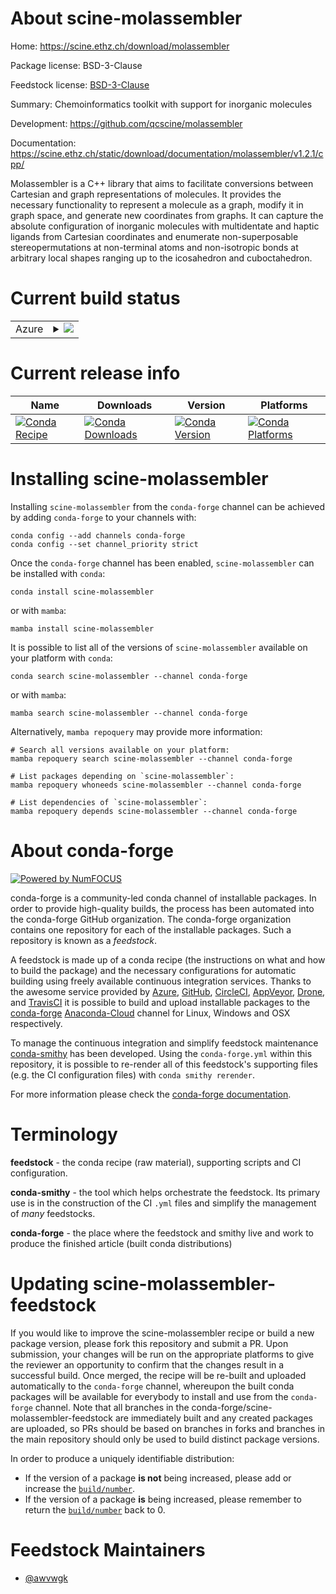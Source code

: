 About scine-molassembler
========================

Home: https://scine.ethz.ch/download/molassembler

Package license: BSD-3-Clause

Feedstock license: [BSD-3-Clause](https://github.com/conda-forge/scine-molassembler-feedstock/blob/main/LICENSE.txt)

Summary: Chemoinformatics toolkit with support for inorganic molecules


Development: https://github.com/qcscine/molassembler

Documentation: https://scine.ethz.ch/static/download/documentation/molassembler/v1.2.1/cpp/

Molassembler is a C++ library that aims to facilitate conversions between
Cartesian and graph representations of molecules. It provides the necessary
functionality to represent a molecule as a graph, modify it in graph space,
and generate new coordinates from graphs. It can capture the absolute configuration
of inorganic molecules with multidentate and haptic ligands from Cartesian
coordinates and enumerate non-superposable stereopermutations at non-terminal
atoms and non-isotropic bonds at arbitrary local shapes ranging up to the
icosahedron and cuboctahedron.


Current build status
====================


<table>
    
  <tr>
    <td>Azure</td>
    <td>
      <details>
        <summary>
          <a href="https://dev.azure.com/conda-forge/feedstock-builds/_build/latest?definitionId=17049&branchName=main">
            <img src="https://dev.azure.com/conda-forge/feedstock-builds/_apis/build/status/scine-molassembler-feedstock?branchName=main">
          </a>
        </summary>
        <table>
          <thead><tr><th>Variant</th><th>Status</th></tr></thead>
          <tbody><tr>
              <td>linux_64_python3.10.____cpython</td>
              <td>
                <a href="https://dev.azure.com/conda-forge/feedstock-builds/_build/latest?definitionId=17049&branchName=main">
                  <img src="https://dev.azure.com/conda-forge/feedstock-builds/_apis/build/status/scine-molassembler-feedstock?branchName=main&jobName=linux&configuration=linux_64_python3.10.____cpython" alt="variant">
                </a>
              </td>
            </tr><tr>
              <td>linux_64_python3.8.____73_pypy</td>
              <td>
                <a href="https://dev.azure.com/conda-forge/feedstock-builds/_build/latest?definitionId=17049&branchName=main">
                  <img src="https://dev.azure.com/conda-forge/feedstock-builds/_apis/build/status/scine-molassembler-feedstock?branchName=main&jobName=linux&configuration=linux_64_python3.8.____73_pypy" alt="variant">
                </a>
              </td>
            </tr><tr>
              <td>linux_64_python3.8.____cpython</td>
              <td>
                <a href="https://dev.azure.com/conda-forge/feedstock-builds/_build/latest?definitionId=17049&branchName=main">
                  <img src="https://dev.azure.com/conda-forge/feedstock-builds/_apis/build/status/scine-molassembler-feedstock?branchName=main&jobName=linux&configuration=linux_64_python3.8.____cpython" alt="variant">
                </a>
              </td>
            </tr><tr>
              <td>linux_64_python3.9.____73_pypy</td>
              <td>
                <a href="https://dev.azure.com/conda-forge/feedstock-builds/_build/latest?definitionId=17049&branchName=main">
                  <img src="https://dev.azure.com/conda-forge/feedstock-builds/_apis/build/status/scine-molassembler-feedstock?branchName=main&jobName=linux&configuration=linux_64_python3.9.____73_pypy" alt="variant">
                </a>
              </td>
            </tr><tr>
              <td>linux_64_python3.9.____cpython</td>
              <td>
                <a href="https://dev.azure.com/conda-forge/feedstock-builds/_build/latest?definitionId=17049&branchName=main">
                  <img src="https://dev.azure.com/conda-forge/feedstock-builds/_apis/build/status/scine-molassembler-feedstock?branchName=main&jobName=linux&configuration=linux_64_python3.9.____cpython" alt="variant">
                </a>
              </td>
            </tr><tr>
              <td>linux_aarch64_python3.10.____cpython</td>
              <td>
                <a href="https://dev.azure.com/conda-forge/feedstock-builds/_build/latest?definitionId=17049&branchName=main">
                  <img src="https://dev.azure.com/conda-forge/feedstock-builds/_apis/build/status/scine-molassembler-feedstock?branchName=main&jobName=linux&configuration=linux_aarch64_python3.10.____cpython" alt="variant">
                </a>
              </td>
            </tr><tr>
              <td>linux_aarch64_python3.8.____73_pypy</td>
              <td>
                <a href="https://dev.azure.com/conda-forge/feedstock-builds/_build/latest?definitionId=17049&branchName=main">
                  <img src="https://dev.azure.com/conda-forge/feedstock-builds/_apis/build/status/scine-molassembler-feedstock?branchName=main&jobName=linux&configuration=linux_aarch64_python3.8.____73_pypy" alt="variant">
                </a>
              </td>
            </tr><tr>
              <td>linux_aarch64_python3.8.____cpython</td>
              <td>
                <a href="https://dev.azure.com/conda-forge/feedstock-builds/_build/latest?definitionId=17049&branchName=main">
                  <img src="https://dev.azure.com/conda-forge/feedstock-builds/_apis/build/status/scine-molassembler-feedstock?branchName=main&jobName=linux&configuration=linux_aarch64_python3.8.____cpython" alt="variant">
                </a>
              </td>
            </tr><tr>
              <td>linux_aarch64_python3.9.____73_pypy</td>
              <td>
                <a href="https://dev.azure.com/conda-forge/feedstock-builds/_build/latest?definitionId=17049&branchName=main">
                  <img src="https://dev.azure.com/conda-forge/feedstock-builds/_apis/build/status/scine-molassembler-feedstock?branchName=main&jobName=linux&configuration=linux_aarch64_python3.9.____73_pypy" alt="variant">
                </a>
              </td>
            </tr><tr>
              <td>linux_aarch64_python3.9.____cpython</td>
              <td>
                <a href="https://dev.azure.com/conda-forge/feedstock-builds/_build/latest?definitionId=17049&branchName=main">
                  <img src="https://dev.azure.com/conda-forge/feedstock-builds/_apis/build/status/scine-molassembler-feedstock?branchName=main&jobName=linux&configuration=linux_aarch64_python3.9.____cpython" alt="variant">
                </a>
              </td>
            </tr><tr>
              <td>linux_ppc64le_python3.10.____cpython</td>
              <td>
                <a href="https://dev.azure.com/conda-forge/feedstock-builds/_build/latest?definitionId=17049&branchName=main">
                  <img src="https://dev.azure.com/conda-forge/feedstock-builds/_apis/build/status/scine-molassembler-feedstock?branchName=main&jobName=linux&configuration=linux_ppc64le_python3.10.____cpython" alt="variant">
                </a>
              </td>
            </tr><tr>
              <td>linux_ppc64le_python3.8.____73_pypy</td>
              <td>
                <a href="https://dev.azure.com/conda-forge/feedstock-builds/_build/latest?definitionId=17049&branchName=main">
                  <img src="https://dev.azure.com/conda-forge/feedstock-builds/_apis/build/status/scine-molassembler-feedstock?branchName=main&jobName=linux&configuration=linux_ppc64le_python3.8.____73_pypy" alt="variant">
                </a>
              </td>
            </tr><tr>
              <td>linux_ppc64le_python3.8.____cpython</td>
              <td>
                <a href="https://dev.azure.com/conda-forge/feedstock-builds/_build/latest?definitionId=17049&branchName=main">
                  <img src="https://dev.azure.com/conda-forge/feedstock-builds/_apis/build/status/scine-molassembler-feedstock?branchName=main&jobName=linux&configuration=linux_ppc64le_python3.8.____cpython" alt="variant">
                </a>
              </td>
            </tr><tr>
              <td>linux_ppc64le_python3.9.____73_pypy</td>
              <td>
                <a href="https://dev.azure.com/conda-forge/feedstock-builds/_build/latest?definitionId=17049&branchName=main">
                  <img src="https://dev.azure.com/conda-forge/feedstock-builds/_apis/build/status/scine-molassembler-feedstock?branchName=main&jobName=linux&configuration=linux_ppc64le_python3.9.____73_pypy" alt="variant">
                </a>
              </td>
            </tr><tr>
              <td>linux_ppc64le_python3.9.____cpython</td>
              <td>
                <a href="https://dev.azure.com/conda-forge/feedstock-builds/_build/latest?definitionId=17049&branchName=main">
                  <img src="https://dev.azure.com/conda-forge/feedstock-builds/_apis/build/status/scine-molassembler-feedstock?branchName=main&jobName=linux&configuration=linux_ppc64le_python3.9.____cpython" alt="variant">
                </a>
              </td>
            </tr><tr>
              <td>osx_64_python3.10.____cpython</td>
              <td>
                <a href="https://dev.azure.com/conda-forge/feedstock-builds/_build/latest?definitionId=17049&branchName=main">
                  <img src="https://dev.azure.com/conda-forge/feedstock-builds/_apis/build/status/scine-molassembler-feedstock?branchName=main&jobName=osx&configuration=osx_64_python3.10.____cpython" alt="variant">
                </a>
              </td>
            </tr><tr>
              <td>osx_64_python3.8.____73_pypy</td>
              <td>
                <a href="https://dev.azure.com/conda-forge/feedstock-builds/_build/latest?definitionId=17049&branchName=main">
                  <img src="https://dev.azure.com/conda-forge/feedstock-builds/_apis/build/status/scine-molassembler-feedstock?branchName=main&jobName=osx&configuration=osx_64_python3.8.____73_pypy" alt="variant">
                </a>
              </td>
            </tr><tr>
              <td>osx_64_python3.8.____cpython</td>
              <td>
                <a href="https://dev.azure.com/conda-forge/feedstock-builds/_build/latest?definitionId=17049&branchName=main">
                  <img src="https://dev.azure.com/conda-forge/feedstock-builds/_apis/build/status/scine-molassembler-feedstock?branchName=main&jobName=osx&configuration=osx_64_python3.8.____cpython" alt="variant">
                </a>
              </td>
            </tr><tr>
              <td>osx_64_python3.9.____73_pypy</td>
              <td>
                <a href="https://dev.azure.com/conda-forge/feedstock-builds/_build/latest?definitionId=17049&branchName=main">
                  <img src="https://dev.azure.com/conda-forge/feedstock-builds/_apis/build/status/scine-molassembler-feedstock?branchName=main&jobName=osx&configuration=osx_64_python3.9.____73_pypy" alt="variant">
                </a>
              </td>
            </tr><tr>
              <td>osx_64_python3.9.____cpython</td>
              <td>
                <a href="https://dev.azure.com/conda-forge/feedstock-builds/_build/latest?definitionId=17049&branchName=main">
                  <img src="https://dev.azure.com/conda-forge/feedstock-builds/_apis/build/status/scine-molassembler-feedstock?branchName=main&jobName=osx&configuration=osx_64_python3.9.____cpython" alt="variant">
                </a>
              </td>
            </tr><tr>
              <td>osx_arm64_python3.10.____cpython</td>
              <td>
                <a href="https://dev.azure.com/conda-forge/feedstock-builds/_build/latest?definitionId=17049&branchName=main">
                  <img src="https://dev.azure.com/conda-forge/feedstock-builds/_apis/build/status/scine-molassembler-feedstock?branchName=main&jobName=osx&configuration=osx_arm64_python3.10.____cpython" alt="variant">
                </a>
              </td>
            </tr><tr>
              <td>osx_arm64_python3.8.____cpython</td>
              <td>
                <a href="https://dev.azure.com/conda-forge/feedstock-builds/_build/latest?definitionId=17049&branchName=main">
                  <img src="https://dev.azure.com/conda-forge/feedstock-builds/_apis/build/status/scine-molassembler-feedstock?branchName=main&jobName=osx&configuration=osx_arm64_python3.8.____cpython" alt="variant">
                </a>
              </td>
            </tr><tr>
              <td>osx_arm64_python3.9.____cpython</td>
              <td>
                <a href="https://dev.azure.com/conda-forge/feedstock-builds/_build/latest?definitionId=17049&branchName=main">
                  <img src="https://dev.azure.com/conda-forge/feedstock-builds/_apis/build/status/scine-molassembler-feedstock?branchName=main&jobName=osx&configuration=osx_arm64_python3.9.____cpython" alt="variant">
                </a>
              </td>
            </tr>
          </tbody>
        </table>
      </details>
    </td>
  </tr>
</table>

Current release info
====================

| Name | Downloads | Version | Platforms |
| --- | --- | --- | --- |
| [![Conda Recipe](https://img.shields.io/badge/recipe-scine--molassembler-green.svg)](https://anaconda.org/conda-forge/scine-molassembler) | [![Conda Downloads](https://img.shields.io/conda/dn/conda-forge/scine-molassembler.svg)](https://anaconda.org/conda-forge/scine-molassembler) | [![Conda Version](https://img.shields.io/conda/vn/conda-forge/scine-molassembler.svg)](https://anaconda.org/conda-forge/scine-molassembler) | [![Conda Platforms](https://img.shields.io/conda/pn/conda-forge/scine-molassembler.svg)](https://anaconda.org/conda-forge/scine-molassembler) |

Installing scine-molassembler
=============================

Installing `scine-molassembler` from the `conda-forge` channel can be achieved by adding `conda-forge` to your channels with:

```
conda config --add channels conda-forge
conda config --set channel_priority strict
```

Once the `conda-forge` channel has been enabled, `scine-molassembler` can be installed with `conda`:

```
conda install scine-molassembler
```

or with `mamba`:

```
mamba install scine-molassembler
```

It is possible to list all of the versions of `scine-molassembler` available on your platform with `conda`:

```
conda search scine-molassembler --channel conda-forge
```

or with `mamba`:

```
mamba search scine-molassembler --channel conda-forge
```

Alternatively, `mamba repoquery` may provide more information:

```
# Search all versions available on your platform:
mamba repoquery search scine-molassembler --channel conda-forge

# List packages depending on `scine-molassembler`:
mamba repoquery whoneeds scine-molassembler --channel conda-forge

# List dependencies of `scine-molassembler`:
mamba repoquery depends scine-molassembler --channel conda-forge
```


About conda-forge
=================

[![Powered by
NumFOCUS](https://img.shields.io/badge/powered%20by-NumFOCUS-orange.svg?style=flat&colorA=E1523D&colorB=007D8A)](https://numfocus.org)

conda-forge is a community-led conda channel of installable packages.
In order to provide high-quality builds, the process has been automated into the
conda-forge GitHub organization. The conda-forge organization contains one repository
for each of the installable packages. Such a repository is known as a *feedstock*.

A feedstock is made up of a conda recipe (the instructions on what and how to build
the package) and the necessary configurations for automatic building using freely
available continuous integration services. Thanks to the awesome service provided by
[Azure](https://azure.microsoft.com/en-us/services/devops/), [GitHub](https://github.com/),
[CircleCI](https://circleci.com/), [AppVeyor](https://www.appveyor.com/),
[Drone](https://cloud.drone.io/welcome), and [TravisCI](https://travis-ci.com/)
it is possible to build and upload installable packages to the
[conda-forge](https://anaconda.org/conda-forge) [Anaconda-Cloud](https://anaconda.org/)
channel for Linux, Windows and OSX respectively.

To manage the continuous integration and simplify feedstock maintenance
[conda-smithy](https://github.com/conda-forge/conda-smithy) has been developed.
Using the ``conda-forge.yml`` within this repository, it is possible to re-render all of
this feedstock's supporting files (e.g. the CI configuration files) with ``conda smithy rerender``.

For more information please check the [conda-forge documentation](https://conda-forge.org/docs/).

Terminology
===========

**feedstock** - the conda recipe (raw material), supporting scripts and CI configuration.

**conda-smithy** - the tool which helps orchestrate the feedstock.
                   Its primary use is in the construction of the CI ``.yml`` files
                   and simplify the management of *many* feedstocks.

**conda-forge** - the place where the feedstock and smithy live and work to
                  produce the finished article (built conda distributions)


Updating scine-molassembler-feedstock
=====================================

If you would like to improve the scine-molassembler recipe or build a new
package version, please fork this repository and submit a PR. Upon submission,
your changes will be run on the appropriate platforms to give the reviewer an
opportunity to confirm that the changes result in a successful build. Once
merged, the recipe will be re-built and uploaded automatically to the
`conda-forge` channel, whereupon the built conda packages will be available for
everybody to install and use from the `conda-forge` channel.
Note that all branches in the conda-forge/scine-molassembler-feedstock are
immediately built and any created packages are uploaded, so PRs should be based
on branches in forks and branches in the main repository should only be used to
build distinct package versions.

In order to produce a uniquely identifiable distribution:
 * If the version of a package **is not** being increased, please add or increase
   the [``build/number``](https://docs.conda.io/projects/conda-build/en/latest/resources/define-metadata.html#build-number-and-string).
 * If the version of a package **is** being increased, please remember to return
   the [``build/number``](https://docs.conda.io/projects/conda-build/en/latest/resources/define-metadata.html#build-number-and-string)
   back to 0.

Feedstock Maintainers
=====================

* [@awvwgk](https://github.com/awvwgk/)

